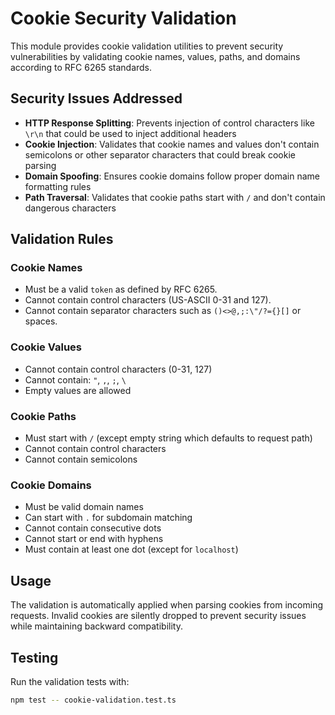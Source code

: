 # Cookie Security Validation

This module provides cookie validation utilities to prevent security vulnerabilities by validating cookie names, values, paths, and domains according to RFC 6265 standards.

## Security Issues Addressed

- **HTTP Response Splitting**: Prevents injection of control characters like `\r\n` that could be used to inject additional headers
- **Cookie Injection**: Validates that cookie names and values don't contain semicolons or other separator characters that could break cookie parsing
- **Domain Spoofing**: Ensures cookie domains follow proper domain name formatting rules
- **Path Traversal**: Validates that cookie paths start with `/` and don't contain dangerous characters

## Validation Rules

### Cookie Names
- Must be a valid `token` as defined by RFC 6265.
- Cannot contain control characters (US-ASCII 0-31 and 127).
- Cannot contain separator characters such as `()<>@,;:\"/?={}[]` or spaces.

### Cookie Values
- Cannot contain control characters (0-31, 127)
- Cannot contain: `"`, `,`, `;`, `\`
- Empty values are allowed

### Cookie Paths
- Must start with `/` (except empty string which defaults to request path)
- Cannot contain control characters
- Cannot contain semicolons

### Cookie Domains
- Must be valid domain names
- Can start with `.` for subdomain matching
- Cannot contain consecutive dots
- Cannot start or end with hyphens
- Must contain at least one dot (except for `localhost`)

## Usage

The validation is automatically applied when parsing cookies from incoming requests. Invalid cookies are silently dropped to prevent security issues while maintaining backward compatibility.

## Testing

Run the validation tests with:
```bash
npm test -- cookie-validation.test.ts
```